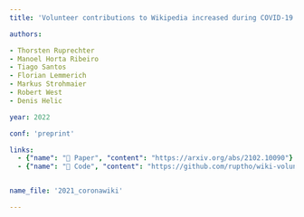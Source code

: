 ```yaml
---
title: 'Volunteer contributions to Wikipedia increased during COVID-19 mobility restrictions'

authors:

- Thorsten Ruprechter
- Manoel Horta Ribeiro
- Tiago Santos
- Florian Lemmerich
- Markus Strohmaier
- Robert West
- Denis Helic

year: 2022

conf: 'preprint'

links:
  - {"name": "📜 Paper", "content": "https://arxiv.org/abs/2102.10090"}
  - {"name": "🔗️ Code", "content": "https://github.com/ruptho/wiki-volunteers-covid"}


name_file: '2021_coronawiki'

---
```

